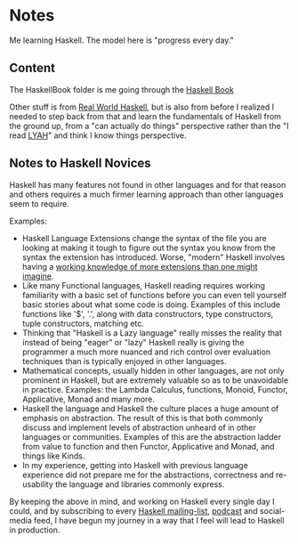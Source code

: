 # Notes

Me learning Haskell. The model here is "progress every day." 

## Content

The HaskellBook folder is me going through the [Haskell Book](http://haskellbook.com/)

Other stuff is from [Real World Haskell](http://book.realworldhaskell.org/), 
but is also from before I realized I needed to step back from that and learn
the fundamentals of Haskell from the ground up, from a "can actually do things" 
perspective rather than the "I read [LYAH](http://learnyouahaskell.com/)"
and think I know things perspective. 


## Notes to Haskell Novices

Haskell has many features not found in other languages and for
that reason and others requires a much firmer learning approach 
than other languages seem to require. 

Examples: 

* Haskell Language Extensions change the syntax of the file 
  you are looking at making it tough to figure out the syntax you
  know from the syntax the extension has introduced. Worse, "modern"
  Haskell involves having a [working knowledge of more extensions
  than one might imagine](http://dev.stephendiehl.com/hask/#the-benign). 
* Like many Functional languages, Haskell reading requires working
  familiarity with a basic set of functions before you can even 
  tell yourself basic stories about what some code is doing. Examples
  of this include functions like '$', '.', along with data constructors,
  type constructors, tuple constructors, matching etc. 
* Thinking that "Haskell is a Lazy language" really misses the 
  reality that instead of being "eager" or "lazy" Haskell really
  is giving the programmer a much more nuanced and rich control 
  over evaluation techniques than is typically enjoyed in other
  languages. 
* Mathematical concepts, usually hidden in other languages, are 
  not only prominent in Haskell, but are extremely valuable so as to 
  be unavoidable in practice. Examples: the Lambda Calculus, functions, 
  Monoid, Functor, Applicative, Monad and many more. 
* Haskell the language and Haskell the culture places a huge amount 
  of emphasis on abstraction. The result of this is that both commonly
  discuss and implement levels of abstraction unheard of in other
  languages or communities. Examples of this are the abstraction
  ladder from value to function and then Functor, Applicative and Monad, 
  and things like Kinds. 
* In my experience, getting into Haskell with previous language experience did not prepare me for the abstractions, correctness and re-usability the language and libraries commonly express. 

By keeping the above in mind, and working on Haskell every single
day I could, and by subscribing to every [Haskell mailing-list](https://www.haskell.org/mailing-lists), [podcast](https://www.haskellcast.com/) and 
social-media feed, I have begun my journey in a way that I feel 
will lead to Haskell in production. 
